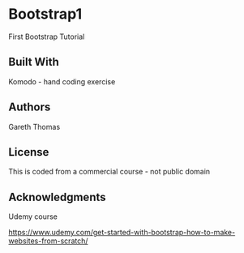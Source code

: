 # Bootstrap1

First Bootstrap Tutorial


## Built With

Komodo - hand coding exercise


## Authors

Gareth Thomas

## License

This is coded from a commercial course - not public domain

## Acknowledgments

Udemy course

https://www.udemy.com/get-started-with-bootstrap-how-to-make-websites-from-scratch/
